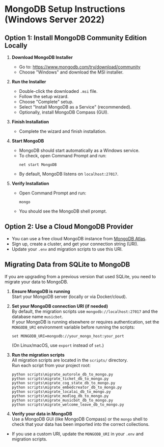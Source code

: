 # MongoDB Setup Instructions (Windows Server 2022)

## Option 1: Install MongoDB Community Edition Locally

1. **Download MongoDB Installer**
   - Go to: https://www.mongodb.com/try/download/community
   - Choose "Windows" and download the MSI installer.

2. **Run the Installer**
   - Double-click the downloaded `.msi` file.
   - Follow the setup wizard.
   - Choose "Complete" setup.
   - Select "Install MongoDB as a Service" (recommended).
   - Optionally, install MongoDB Compass (GUI).

3. **Finish Installation**
   - Complete the wizard and finish installation.

4. **Start MongoDB**
   - MongoDB should start automatically as a Windows service.
   - To check, open Command Prompt and run:
     ```
     net start MongoDB
     ```
   - By default, MongoDB listens on `localhost:27017`.

5. **Verify Installation**
   - Open Command Prompt and run:
     ```
     mongo
     ```
   - You should see the MongoDB shell prompt.

## Option 2: Use a Cloud MongoDB Provider

- You can use a free cloud MongoDB instance from [MongoDB Atlas](https://www.mongodb.com/cloud/atlas).
- Sign up, create a cluster, and get your connection string (URI).
- Update your `.env` and migration scripts to use this URI.

## Migrating Data from SQLite to MongoDB

If you are upgrading from a previous version that used SQLite, you need to migrate your data to MongoDB.

1. **Ensure MongoDB is running**  
   Start your MongoDB server (locally or via Docker/cloud).

2. **Set your MongoDB connection URI (if needed)**  
   By default, the migration scripts use `mongodb://localhost:27017` and the database name `musicbot`.  
   If your MongoDB is running elsewhere or requires authentication, set the `MONGODB_URI` environment variable before running the scripts:
   ```
   set MONGODB_URI=mongodb://your_mongo_host:your_port
   ```
   (On Linux/macOS, use `export` instead of `set`.)

3. **Run the migration scripts**  
   All migration scripts are located in the `scripts/` directory.  
   Run each script from your project root:
   ```
   python scripts\migrate_autorole_db_to_mongo.py
   python scripts\migrate_ticket_db_to_mongo.py
   python scripts\migrate_cog_state_db_to_mongo.py
   python scripts\migrate_embedcreator_db_to_mongo.py
   python scripts\migrate_localai_db_to_mongo.py
   python scripts\migrate_modlog_db_to_mongo.py
   python scripts\migrate_musicbot_db_to_mongo.py
   python scripts\migrate_welcome_leave_db_to_mongo.py
   ```

4. **Verify your data in MongoDB**  
   Use a MongoDB GUI (like MongoDB Compass) or the `mongo` shell to check that your data has been imported into the correct collections.

- If you use a custom URI, update the `MONGODB_URI` in your `.env` and migration scripts.
